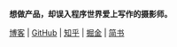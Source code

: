 **想做产品，却误入程序世界爱上写作的摄影师。**

[博客](http://blog.jimmylv.info/) | [GitHub](https://github.com/JimmyLv) | [知乎](https://www.zhihu.com/people/JimmyLv) | [掘金](http://gold.xitu.io/user/5628752900b07a1836200154) | [简书]()
